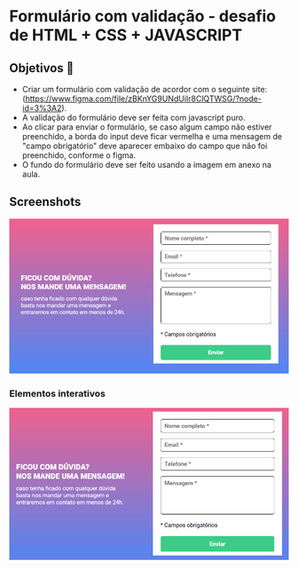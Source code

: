 # Formulário com validação - desafio de HTML + CSS + JAVASCRIPT

## Objetivos 🎯

- Criar um formulário com validação de acordor com o seguinte site: (https://www.figma.com/file/zBKnYG9UNdUiIr8ClQTWSG/?node-id=3%3A2).
- A validação do formulário deve ser feita com javascript puro.
- Ao clicar para enviar o formulário, se caso algum campo não estiver preenchido, a borda do input deve ficar vermelha e uma mensagem de "campo obrigatório" deve aparecer embaixo do campo que não foi preenchido, conforme o figma.
- O fundo do formulário deve ser feito usando a imagem em anexo na aula.

## Screenshots

<img src="./src/design/image.png" alt="imagem do formulário">

### Elementos interativos

<img src="./src/design/formulario.gif" alt="imagem do formulário com interatividade">